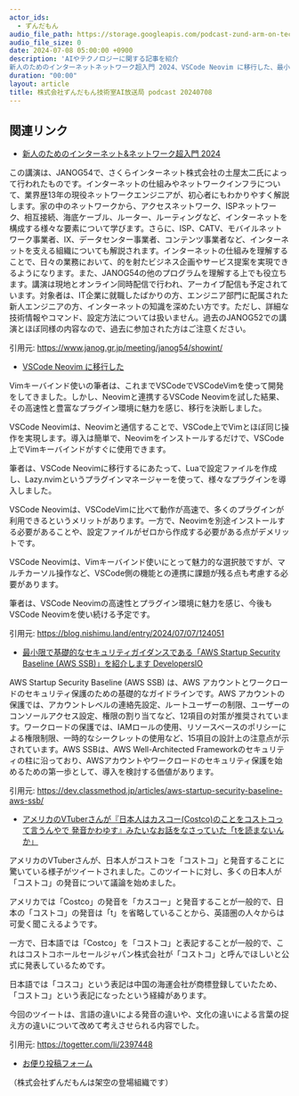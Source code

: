 ```yaml
---
actor_ids:
  - ずんだもん
audio_file_path: https://storage.googleapis.com/podcast-zund-arm-on-tech/audio/株式会社ずんだもん技術室AI放送局_podcast_20240708.mp3
audio_file_size: 0
date: 2024-07-08 05:00:00 +0900
description: 'AIやテクノロジーに関する記事を紹介  
新人のためのインターネットネットワーク超入門 2024、VSCode Neovim に移行した、最小限で基礎的なセキュリティガイダンスである「AWS Startup Security Baseline (AWS SSB)」を紹介します  DevelopersIO、アメリカのVTuberさんが『日本人はカスコー(Costco)のことをコストコって言うんやで 発音かわゆす』みたいなお話をなさっていた「tを読まないんか」'
duration: "00:00"
layout: article
title: 株式会社ずんだもん技術室AI放送局 podcast 20240708
---
```


## 関連リンク


- [新人のためのインターネット&ネットワーク超入門 2024](https://www.janog.gr.jp/meeting/janog54/showint/)  


この講演は、JANOG54で、さくらインターネット株式会社の土屋太二氏によって行われたものです。インターネットの仕組みやネットワークインフラについて、業界歴13年の現役ネットワークエンジニアが、初心者にもわかりやすく解説します。家の中のネットワークから、アクセスネットワーク、ISPネットワーク、相互接続、海底ケーブル、ルーター、ルーティングなど、インターネットを構成する様々な要素について学びます。さらに、ISP、CATV、モバイルネットワーク事業者、IX、データセンター事業者、コンテンツ事業者など、インターネットを支える組織についても解説されます。インターネットの仕組みを理解することで、日々の業務において、的を射たビジネス企画やサービス提案を実現できるようになります。また、JANOG54の他のプログラムを理解する上でも役立ちます。講演は現地とオンライン同時配信で行われ、アーカイブ配信も予定されています。対象者は、IT企業に就職したばかりの方、エンジニア部門に配属された新人エンジニアの方、インターネットの知識を深めたい方です。ただし、詳細な技術情報やコマンド、設定方法については扱いません。過去のJANOG52での講演とほぼ同様の内容なので、過去に参加された方はご注意ください。 


引用元: https://www.janog.gr.jp/meeting/janog54/showint/


- [VSCode Neovim に移行した](https://blog.nishimu.land/entry/2024/07/07/124051)  


Vimキーバインド使いの筆者は、これまでVSCodeでVSCodeVimを使って開発をしてきました。しかし、Neovimと連携するVSCode Neovimを試した結果、その高速性と豊富なプラグイン環境に魅力を感じ、移行を決断しました。

VSCode Neovimは、Neovimと通信することで、VSCode上でVimとほぼ同じ操作を実現します。導入は簡単で、Neovimをインストールするだけで、VSCode上でVimキーバインドがすぐに使用できます。

筆者は、VSCode Neovimに移行するにあたって、Luaで設定ファイルを作成し、Lazy.nvimというプラグインマネージャーを使って、様々なプラグインを導入しました。

VSCode Neovimは、VSCodeVimに比べて動作が高速で、多くのプラグインが利用できるというメリットがあります。一方で、Neovimを別途インストールする必要があることや、設定ファイルがゼロから作成する必要がある点がデメリットです。

VSCode Neovimは、Vimキーバインド使いにとって魅力的な選択肢ですが、マルチカーソル操作など、VSCode側の機能との連携に課題が残る点も考慮する必要があります。

筆者は、VSCode Neovimの高速性とプラグイン環境に魅力を感じ、今後もVSCode Neovimを使い続ける予定です。 


引用元: https://blog.nishimu.land/entry/2024/07/07/124051


- [最小限で基礎的なセキュリティガイダンスである「AWS Startup Security Baseline (AWS SSB)」を紹介します  DevelopersIO](https://dev.classmethod.jp/articles/aws-startup-security-baseline-aws-ssb/)  


AWS Startup Security Baseline (AWS SSB) は、AWS アカウントとワークロードのセキュリティ保護のための基礎的なガイドラインです。AWS アカウントの保護では、アカウントレベルの連絡先設定、ルートユーザーの制限、ユーザーのコンソールアクセス設定、権限の割り当てなど、12項目の対策が推奨されています。ワークロードの保護では、IAMロールの使用、リソースベースのポリシーによる権限制限、一時的なシークレットの使用など、15項目の設計上の注意点が示されています。AWS SSBは、AWS Well-Architected Frameworkのセキュリティの柱に沿っており、AWSアカウントやワークロードのセキュリティ保護を始めるための第一歩として、導入を検討する価値があります。 


引用元: https://dev.classmethod.jp/articles/aws-startup-security-baseline-aws-ssb/


- [アメリカのVTuberさんが『日本人はカスコー(Costco)のことをコストコって言うんやで 発音かわゆす』みたいなお話をなさっていた「tを読まないんか」](https://togetter.com/li/2397448)  


アメリカのVTuberさんが、日本人がコストコを「コストコ」と発音することに驚いている様子がツイートされました。このツイートに対し、多くの日本人が「コストコ」の発音について議論を始めました。

アメリカでは「Costco」の発音を「カスコー」と発音することが一般的で、日本の「コストコ」の発音は「t」を省略していることから、英語圏の人々からは可愛く聞こえるようです。

一方で、日本語では「Costco」を「コストコ」と表記することが一般的で、これはコストコホールセールジャパン株式会社が「コストコ」と呼んでほしいと公式に発表しているためです。

日本語では「コスコ」という表記は中国の海運会社が商標登録していたため、「コストコ」という表記になったという経緯があります。

今回のツイートは、言語の違いによる発音の違いや、文化の違いによる言葉の捉え方の違いについて改めて考えさせられる内容でした。


引用元: https://togetter.com/li/2397448



- [お便り投稿フォーム](https://forms.gle/ffg4JTfqdiqK62qf9)

（株式会社ずんだもんは架空の登場組織です）
